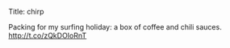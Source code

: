 Title: chirp

Packing for my surfing holiday: a box of coffee and chili sauces. <a href="http://t.co/zQkDOIoRnT">http://t.co/zQkDOIoRnT</a>
